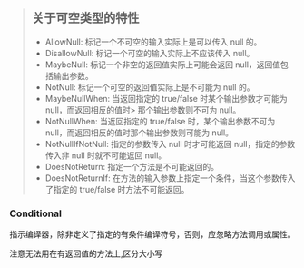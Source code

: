 > ## 关于可空类型的特性
> * AllowNull: 标记一个不可空的输入实际上是可以传入 null 的。
> *  DisallowNull: 标记一个可空的输入实际上不应该传入 null。
> * MaybeNull: 标记一个非空的返回值实际上可能会返回 null，返回值包括输出参数。
> * NotNull: 标记一个可空的返回值实际上是不可能为 null 的。
> * MaybeNullWhen: 当返回指定的 true/false 时某个输出参数才可能为 null，而返回相反的值时> 那个输出参数则不可为 null。
> * NotNullWhen: 当返回指定的 true/false 时，某个输出参数不可为 null，而返回相反的值时那个输出参数则可能为 null。
> * NotNullIfNotNull: 指定的参数传入 null 时才可能返回 null，指定的参数传入非 null 时就不可能返回 null。
> * DoesNotReturn: 指定一个方法是不可能返回的。
> * DoesNotReturnIf: 在方法的输入参数上指定一个条件，当这个参数传入了指定的 true/false 时方法不可能返回。

### Conditional

指示编译器，除非定义了指定的有条件编译符号，否则，应忽略方法调用或属性。

注意无法用在有返回值的方法上,区分大小写